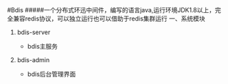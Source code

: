#Bdis
#####一个分布式环迅中间件，编写的语言java,运行环境JDK1.8以上，完全兼容redis协议，可以独立运行也可以借助于redis集群运行
 一、系统模块
1. bdis-server
    * bdis主服务
    
2. bdis-admin
    * bdis后台管理界面